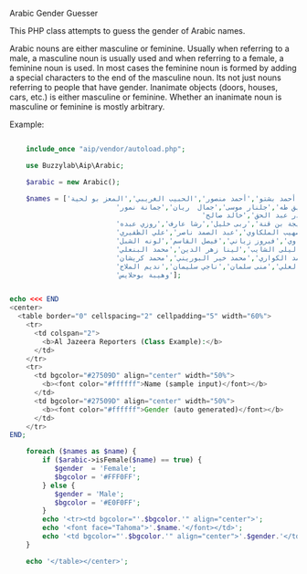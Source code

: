 Arabic Gender Guesser

This PHP class attempts to guess the gender of Arabic names.

Arabic nouns are either masculine or feminine. Usually when referring to a male, a masculine noun is usually used and when referring to a female, a feminine noun is used. In most cases the feminine noun is formed by adding a special characters to the end of the masculine noun. Its not just nouns referring to people that have gender. Inanimate objects (doors, houses, cars, etc.) is either masculine or feminine. Whether an inanimate noun is masculine or feminine is mostly arbitrary.

Example:

```php

    include_once "aip/vendor/autoload.php";

    use Buzzylab\Aip\Arabic;

    $arabic = new Arabic();

    $names = ['أحمد بشتو','أحمد منصور','الحبيب الغريبي','المعز بو لحية',
                          'توفيق طه','جلنار موسى','جمال  ريان','جمانة نمور',
                                               'جميل عازر','حسن جمول','حيدر عبد الحق','خالد صالح',
                          'خديجة بن قنة','ربى خليل','رشا عارف','روزي عبده',
                          'سمير سمرين','صهيب الملكاوي','عبد الصمد ناصر','علي الظفيري',
                          'فرح البرقاوي','فيروز زياني','فيصل القاسم','لونه الشبل',
                          'ليلى الشايب','لينا زهر الدين','محمد البنعلي',
                          'محمد الكواري','محمد خير البوريني','محمد كريشان',
                          'منقذ العلي','منى سلمان','ناجي سليمان','نديم الملاح',
                          'وهيبة بوحلايس'];


echo <<< END
<center>
  <table border="0" cellspacing="2" cellpadding="5" width="60%">
    <tr>
      <td colspan="2">
        <b>Al Jazeera Reporters (Class Example):</b>
      </td>
    </tr>
    <tr>
      <td bgcolor="#27509D" align="center" width="50%">
        <b><font color="#ffffff">Name (sample input)</font></b>
      </td>
      <td bgcolor="#27509D" align="center" width="50%">
        <b><font color="#ffffff">Gender (auto generated)</font></b>
      </td>
    </tr>
END;

    foreach ($names as $name) {
        if ($arabic->isFemale($name) == true) {
           $gender  = 'Female';
           $bgcolor = '#FFF0FF';
        } else {
           $gender = 'Male';
           $bgcolor = '#E0F0FF';
        }
        echo '<tr><td bgcolor="'.$bgcolor.'" align="center">';
        echo '<font face="Tahoma">'.$name.'</font></td>';
        echo '<td bgcolor="'.$bgcolor.'" align="center">'.$gender.'</td></tr>';
    }

    echo '</table></center>';

```